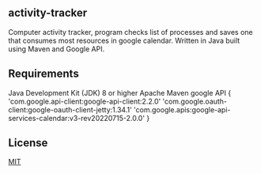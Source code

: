 ## activity-tracker

Computer activity tracker, program checks list of processes and saves one that consumes most resources in google calendar. Written in Java built using Maven and Google API.

## Requirements

Java Development Kit (JDK) 8 or higher
Apache Maven
google API {
'com.google.api-client:google-api-client:2.2.0'
'com.google.oauth-client:google-oauth-client-jetty:1.34.1'
'com.google.apis:google-api-services-calendar:v3-rev20220715-2.0.0'
}

## License

[MIT](https://choosealicense.com/licenses/mit/)
